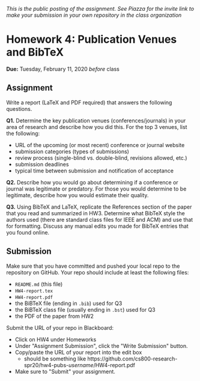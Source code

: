 *This is the public posting of the assignment. See Piazza for the invite link to make your submission in your own repository in the class organization*

# Homework 4: Publication Venues and BibTeX
 
**Due:** Tuesday, February 11, 2020 *before* class

## Assignment

Write a report (LaTeX and PDF required) that answers the following questions.

**Q1.**  Determine the key publication venues (conferences/journals) in your area of research and describe how you did this.  For the top 3 venues, list the following:
* URL of the upcoming (or most recent) conference or journal website
* submission categories (types of submissions)
* review process (single-blind vs. double-blind, revisions allowed, etc.)
* submission deadlines
* typical time between submission and notification of acceptance 

**Q2.** Describe how you would go about determining if a conference or journal was legitimate or predatory. For those you would determine to be legitimate, describe how you would estimate their quality.

**Q3.** Using BibTeX and LaTeX, replicate the References section of the paper that you read and summarized in HW3.  Determine what BibTeX style the authors used (there are standard class files for IEEE and ACM) and use that for formatting.  Discuss any manual edits you made for BibTeX entries that you found online.

## Submission

Make sure that you have committed and pushed your local repo to the repository on GitHub.  Your repo should include at least the following files:
* `README.md` (this file)
* `HW4-report.tex`
* `HW4-report.pdf`
* the BiBTeX file (ending in `.bib`) used for Q3
* the BiBTeX class file (usually ending in `.bst`) used for Q3
* the PDF of the paper from HW2

Submit the URL of your repo in Blackboard:

* Click on HW4 under Homeworks
* Under "Assignment Submission", click the "Write Submission" button.
* Copy/paste the URL of your report into the edit box
  * should be something like ht<span>tps://</span>github.com/cs800-research-spr20/hw4-pubs-*username*/HW4-report.pdf
* Make sure to "Submit" your assignment.
